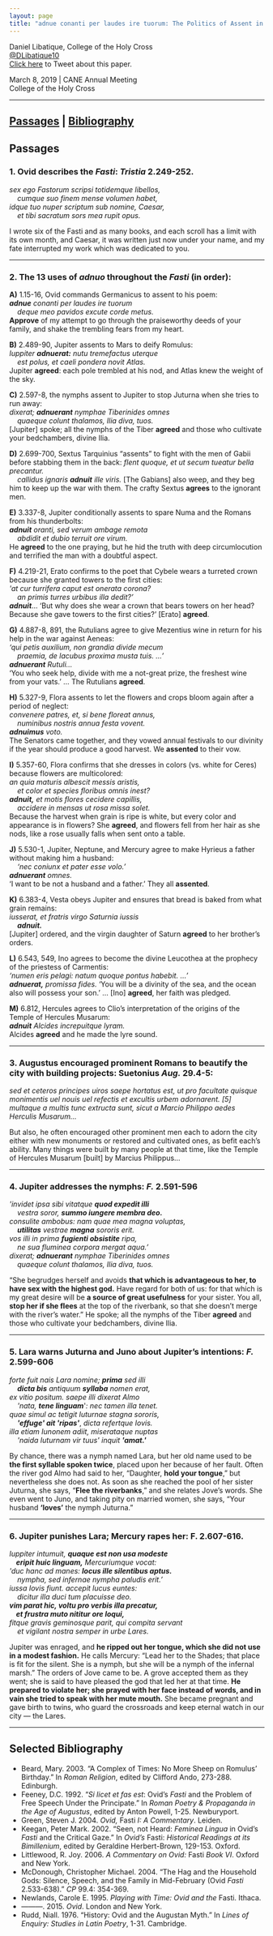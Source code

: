 ```yaml
---
layout: page
title: "adnue conanti per laudes ire tuorum: The Politics of Assent in Ovid's Fasti"
---
```


Daniel Libatique, College of the Holy Cross  
[@DLibatique10](https://twitter.com/dlibatique10)  
<a href='https://twitter.com/home?status=Currently+listening+to+Daniel+Libatique+%28%40DLibatique10%29+deliver+his+paper+%22adnue+conanti+per+laudes+ire+tuorum%3A+The+Politics+of+Assent+in+Ovid%27s+Fasti%22+at+%23CANE2019.'>Click here</a> to Tweet about this paper.

March 8, 2019 \| CANE Annual Meeting  
College of the Holy Cross  

<hr>

## [Passages](#passages) | [Bibliography](#bibliography)

## <a name="passages">Passages</a>

### 1. Ovid describes the *Fasti*: *Tristia* 2.249-252.

*sex ego Fastorum scripsi totidemque libellos,  
&nbsp;&nbsp;&nbsp;&nbsp;cumque suo finem mense volumen habet,  
idque tuo nuper scriptum sub nomine, Caesar,  
&nbsp;&nbsp;&nbsp;&nbsp;et tibi sacratum sors mea rupit opus.*  

I wrote six of the Fasti and as many books, and each scroll has a limit with its own month, and Caesar, it was written just now under your name, and my fate interrupted my work which was dedicated to you.

<hr>

### 2. The 13 uses of *adnuo* throughout the *Fasti* (in order):

**A)** 1.15-16, Ovid commands Germanicus to assent to his poem:  
***adnue*** *conanti per laudes ire tuorum  
&nbsp;&nbsp;&nbsp;&nbsp;deque meo pavidos excute corde metus.*  
**Approve** of my attempt to go through the praiseworthy deeds of your family, and shake the trembling fears from my heart.

**B)** 2.489-90, Jupiter assents to Mars to deify Romulus:  
*Iuppiter* ***adnuerat:*** *nutu tremefactus uterque  
&nbsp;&nbsp;&nbsp;&nbsp;est polus, et caeli pondera novit Atlas.*  
Jupiter **agreed**: each pole trembled at his nod, and Atlas knew the weight of the sky.

**C)** 2.597-8, the nymphs assent to Jupiter to stop Juturna when she tries to run away:  
*dixerat;* ***adnuerant*** *nymphae Tiberinides omnes  
&nbsp;&nbsp;&nbsp;&nbsp;quaeque colunt thalamos, Ilia diva, tuos.*  
[Jupiter] spoke; all the nymphs of the Tiber **agreed** and those who cultivate your bedchambers, divine Ilia.

**D)** 2.699-700, Sextus Tarquinius “assents” to fight with the men of Gabii before stabbing them in the back:
*flent quoque, et ut secum tueatur bella precantur.  
&nbsp;&nbsp;&nbsp;&nbsp;callidus ignaris* ***adnuit*** *ille viris.*
[The Gabians] also weep, and they beg him to keep up the war with them. The crafty Sextus **agrees** to the ignorant men.

**E)** 3.337-8, Jupiter conditionally assents to spare Numa and the Romans from his thunderbolts:  
***adnuit*** *oranti, sed verum ambage remota  
&nbsp;&nbsp;&nbsp;&nbsp;abdidit et dubio terruit ore virum.*  
He **agreed** to the one praying, but he hid the truth with deep circumlocution and terrified the man with a doubtful aspect.

**F)** 4.219-21, Erato confirms to the poet that Cybele wears a turreted crown because she granted towers to the first cities:  
*'at cur turrifera caput est onerata corona?  
&nbsp;&nbsp;&nbsp;&nbsp;an primis turres urbibus illa dedit?’*  
***adnuit***…
‘But why does she wear a crown that bears towers on her head? Because she gave towers to the first cities?’ [Erato] **agreed**.

**G)** 4.887-8, 891, the Rutulians agree to give Mezentius wine in return for his help in the war against Aeneas:  
*‘qui petis auxilium, non grandia divide mecum  
&nbsp;&nbsp;&nbsp;&nbsp;praemia, de lacubus proxima musta tuis. …’*  
***adnuerant*** *Rutuli…*  
‘You who seek help, divide with me a not-great prize, the freshest wine from your vats.’ … The Rutulians **agreed**.

**H)** 5.327-9, Flora assents to let the flowers and crops bloom again after a period of neglect:  
*convenere patres, et, si bene floreat annus,  
&nbsp;&nbsp;&nbsp;&nbsp;numinibus nostris annua festa vovent.*  
***adnuimus*** *voto.*  
The Senators came together, and they vowed annual festivals to our divinity if the year should produce a good harvest. We **assented** to their vow.

**I)** 5.357-60, Flora confirms that she dresses in colors (vs. white for Ceres) because flowers are multicolored:  
*an quia maturis albescit messis aristis,  
&nbsp;&nbsp;&nbsp;&nbsp;et color et species floribus omnis inest?*  
***adnuit,*** *et motis flores cecidere capillis,  
&nbsp;&nbsp;&nbsp;&nbsp;accidere in mensas ut rosa missa solet.*  
Because the harvest when grain is ripe is white, but every color and appearance is in flowers? She **agreed**, and flowers fell from her hair as she nods, like a rose usually falls when sent onto a table.

**J)** 5.530-1, Jupiter, Neptune, and Mercury agree to make Hyrieus a father without making him a husband:  
*&nbsp;&nbsp;&nbsp;&nbsp;‘nec coniunx et pater esse volo.’*  
***adnuerant*** *omnes.*  
‘I want to be not a husband and a father.’ They all **assented**.

**K)** 6.383-4, Vesta obeys Jupiter and ensures that bread is baked from what grain remains:  
*iusserat, et fratris virgo Saturnia iussis*  
&nbsp;&nbsp;&nbsp;&nbsp;***adnuit.***  
[Jupiter] ordered, and the virgin daughter of Saturn **agreed** to her brother’s orders.

**L)** 6.543, 549, Ino agrees to become the divine Leucothea at the prophecy of the priestess of Carmentis:  
*‘numen eris pelagi: natum quoque pontus habebit. …’*  
***adnuerat,*** *promissa fides.*
‘You will be a divinity of the sea, and the ocean also will possess your son.’ … [Ino] **agreed**, her faith was pledged.

**M)** 6.812, Hercules agrees to Clio’s interpretation of the origins of the Temple of Hercules Musarum:  
***adnuit*** *Alcides increpuitque lyram.*  
Alcides **agreed** and he made the lyre sound.

<hr>

### 3. Augustus encouraged prominent Romans to beautify the city with building projects: Suetonius *Aug.* 29.4-5:

*sed et ceteros principes uiros saepe hortatus est, ut pro facultate quisque monimentis uel nouis uel refectis et excultis urbem adornarent. [5] multaque a multis tunc extructa sunt, sicut a Marcio Philippo aedes Herculis Musarum…*

But also, he often encouraged other prominent men each to adorn the city either with new monuments or restored and cultivated ones, as befit each’s ability. Many things were built by many people at that time, like the Temple of Hercules Musarum [built] by Marcius Philippus…

<hr>

### 4. Jupiter addresses the nymphs: *F.* 2.591-596

*'invidet ipsa sibi vitatque* ***quod expedit illi***  
&nbsp;&nbsp;&nbsp;&nbsp;*vestra soror,* ***summo iungere membra deo.***  
*consulite ambobus: nam quae mea magna voluptas,*  
&nbsp;&nbsp;&nbsp;&nbsp;***utilitas*** *vestrae* ***magna*** *sororis erit.  
vos illi in prima* ***fugienti obsistite*** *ripa,  
&nbsp;&nbsp;&nbsp;&nbsp;ne sua fluminea corpora mergat aqua.’  
dixerat;* ***adnuerant*** *nymphae Tiberinides omnes  
&nbsp;&nbsp;&nbsp;&nbsp;quaeque colunt thalamos, Ilia diva, tuos.*  

“She begrudges herself and avoids **that which is advantageous to her, to have sex with the highest god.** Have regard for both of us: for that which is my great desire will be **a source of great usefulness** for your sister. You all, **stop her if she flees** at the top of the riverbank, so that she doesn’t merge with the river’s water.” He spoke; all the nymphs of the Tiber **agreed** and those who cultivate your bedchambers, divine Ilia.

<hr>

### 5. Lara warns Juturna and Juno about Jupiter’s intentions: *F.* 2.599-606

*forte fuit nais Lara nomine;* ***prima*** *sed illi*  
&nbsp;&nbsp;&nbsp;&nbsp;***dicta bis*** *antiquum* ***syllaba*** *nomen erat,  
ex vitio positum. saepe illi dixerat Almo  
&nbsp;&nbsp;&nbsp;&nbsp;'nata,* ***tene linguam***'*: nec tamen illa tenet.  
quae simul ac tetigit Iuturnae stagna sororis,*  
&nbsp;&nbsp;&nbsp;&nbsp;***'effuge' ait 'ripas'***, *dicta refertque Iovis.  
illa etiam Iunonem adiit, miserataque nuptas  
&nbsp;&nbsp;&nbsp;&nbsp;'naida Iuturnam vir tuus' inquit* ***'amat.'***  

By chance, there was a nymph named Lara, but her old name used to be **the first syllable spoken twice**, placed upon her because of her fault. Often the river god Almo had said to her, “Daughter, **hold your tongue**,” but nevertheless she does not. As soon as she reached the pool of her sister Juturna, she says, “**Flee the riverbanks**,” and she relates Jove’s words. She even went to Juno, and taking pity on married women, she says, “Your husband **‘loves’** the nymph Juturna.”

<hr>

### 6. Jupiter punishes Lara; Mercury rapes her: F. 2.607-616.

*Iuppiter intumuit,* ***quaque est non usa modeste  
&nbsp;&nbsp;&nbsp;&nbsp;eripit huic linguam,*** *Mercuriumque vocat:  
'duc hanc ad manes:* ***locus ille silentibus aptus.***  
&nbsp;&nbsp;&nbsp;&nbsp;*nympha, sed infernae nympha paludis erit.’  
iussa Iovis fiunt. accepit lucus euntes:  
&nbsp;&nbsp;&nbsp;&nbsp;dicitur illa duci tum placuisse deo.*  
***vim parat hic, voltu pro verbis illa precatur,  
&nbsp;&nbsp;&nbsp;&nbsp;et frustra muto nititur ore loqui,***  
*fitque gravis geminosque parit, qui compita servant  
&nbsp;&nbsp;&nbsp;&nbsp;et vigilant nostra semper in urbe Lares.*  

Jupiter was enraged, and **he ripped out her tongue, which she did not use in a modest fashion.** He calls Mercury: “Lead her to the Shades; that place is fit for the silent. She is a nymph, but she will be a nymph of the infernal marsh.” The orders of Jove came to be. A grove accepted them as they went; she is said to have pleased the god that led her at that time. **He prepared to violate her; she prayed with her face instead of words, and in vain she tried to speak with her mute mouth.** She became pregnant and gave birth to twins, who guard the crossroads and keep eternal watch in our city — the Lares.

<hr>

## <a name="bibliography">Selected Bibliography</a>

* Beard, Mary. 2003. “A Complex of Times: No More Sheep on Romulus’ Birthday.” In *Roman Religion*, edited by Clifford Ando, 273-288. Edinburgh.
* Feeney, D.C. 1992. “*Si licet et fas est*: Ovid’s *Fasti* and the Problem of Free Speech Under the Principate.” In *Roman Poetry & Propaganda in the Age of Augustus*, edited by Anton Powell, 1-25. Newburyport.
* Green, Steven J. 2004. *Ovid,* Fasti *I: A Commentary*. Leiden.
* Keegan, Peter Mark. 2002. “Seen, not Heard: *Feminea Lingua* in Ovid’s *Fasti* and the Critical Gaze.” In *Ovid’s* Fasti: *Historical Readings at its Bimillenium*, edited by Geraldine Herbert-Brown, 129-153. Oxford.
* Littlewood, R. Joy. 2006. *A Commentary on Ovid:* Fasti *Book VI*. Oxford and New York.
* McDonough, Christopher Michael. 2004. “The Hag and the Household Gods: Silence, Speech, and the Family in Mid-February (Ovid *Fasti* 2.533-638).” *CP* 99.4: 354-369.
* Newlands, Carole E. 1995. *Playing with Time: Ovid and the* Fasti. Ithaca.
* ———. 2015. *Ovid*. London and New York.
* Rudd, Niall. 1976. “History: Ovid and the Augustan Myth.” In *Lines of Enquiry: Studies in Latin Poetry*, 1-31. Cambridge.
